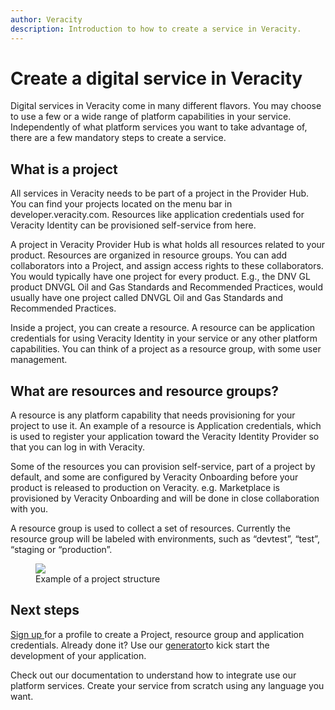 ```yaml
---
author: Veracity
description: Introduction to how to create a service in Veracity.
---
```


# Create a digital service in Veracity

Digital services in Veracity come in many different flavors. You may choose to use a few or a wide range of platform capabilities in your service. Independently of what platform services you want to take advantage of, there are a few mandatory steps to create a service.


## What is a project

All services in Veracity needs to be part of a project in the Provider Hub. You can find your projects located on the menu bar in developer.veracity.com. Resources like application credentials used for Veracity Identity can be provisioned self-service from here.

A project in Veracity Provider Hub is what holds all resources related to your product. Resources are organized in resource groups. You can add collaborators into a Project, and assign access rights to these collaborators. You would typically have one project for every product. E.g., the DNV GL product DNVGL Oil and Gas Standards and Recommended Practices, would usually have one project called DNVGL Oil and Gas Standards and Recommended Practices.

Inside a project, you can create a resource. A resource can be application credentials for using Veracity Identity in your service or any other platform capabilities. You can think of a project as a resource group, with some user management.


## What are resources and resource groups?

A resource is any platform capability that needs provisioning for your project to use it. An example of a resource is Application credentials, which is used to register your application toward the Veracity Identity Provider so that you can log in with Veracity.

Some of the resources you can provision self-service,  part of a project by default, and some are configured by Veracity Onboarding before your product is released to production on Veracity. e.g. Marketplace is provisioned by Veracity Onboarding and will be done in close collaboration with you.

A resource group is used to collect a set of resources. Currently the resource group will be labeled with environments, such as “devtest”, “test”, “staging or “production”. 


<figure>
	<img src="/ProjectStructure.png"/>
	<figcaption>Example of a project structure</figcaption>
</figure>

## Next steps

[Sign up ](https://developer.veracity.com/)for a profile to create a Project, resource group and application credentials. Already done it? Use our [generator](https://developer.veracity.com/docs/section/createaservice/generator/installgenerator)to kick start the development of your application. 

Check out our documentation to understand how to integrate use our platform services.
Create your service from scratch using any language you want. 
